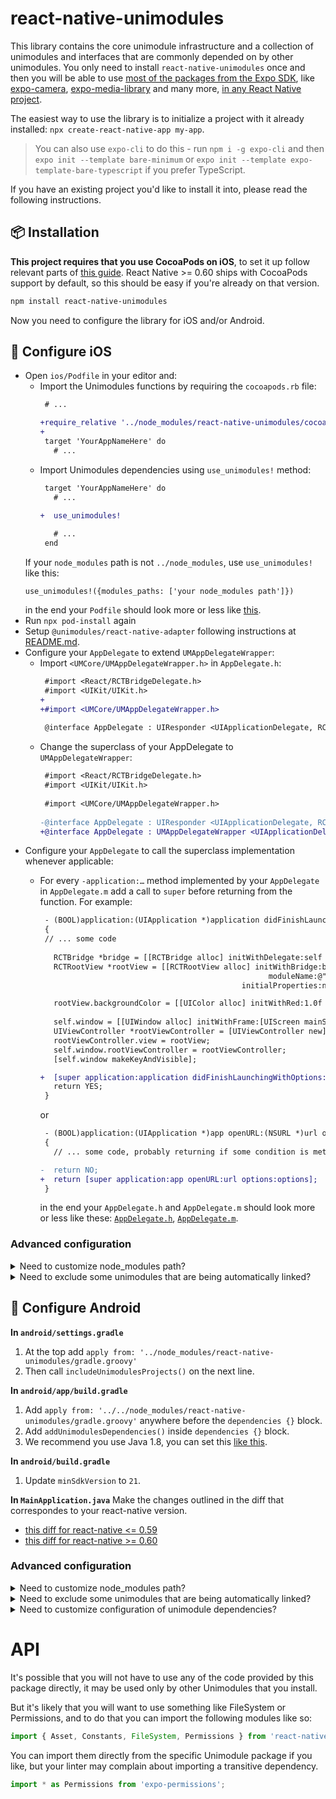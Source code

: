 # react-native-unimodules

This library contains the core unimodule infrastructure and a collection of unimodules and interfaces that are commonly depended on by other unimodules. You only need to install `react-native-unimodules` once and then you will be able to use [most of the packages from the Expo SDK](https://docs.expo.io/versions/latest/bare/unimodules-full-list/), like [expo-camera](https://docs.expo.io/versions/latest/sdk/camera/), [expo-media-library](https://docs.expo.io/versions/latest/sdk/media-library/) and many more, [in any React Native project](https://blog.expo.io/you-can-now-use-expo-apis-in-any-react-native-app-7c3a93041331).

The easiest way to use the library is to initialize a project with it already installed: `npx create-react-native-app my-app`.

> You can also use `expo-cli` to do this - run `npm i -g expo-cli` and then `expo init --template bare-minimum` or `expo init --template expo-template-bare-typescript` if you prefer TypeScript.

If you have an existing project you'd like to install it into, please read the following instructions.

## 📦 Installation

**This project requires that you use CocoaPods on iOS**, to set it up follow relevant parts of [this guide](https://reactnative.dev/docs/integration-with-existing-apps#3-install-cocoapods). React Native >= 0.60 ships with CocoaPods support by default, so this should be easy if you're already on that version.

```bash
npm install react-native-unimodules
```

Now you need to configure the library for iOS and/or Android.

## 🍎 Configure iOS

- Open `ios/Podfile` in your editor and:
  - Import the Unimodules functions by requiring the `cocoapods.rb` file:
    ```diff
     # ...

    +require_relative '../node_modules/react-native-unimodules/cocoapods.rb'
    +
     target 'YourAppNameHere' do
       # ...
    ```
  - Import Unimodules dependencies using `use_unimodules!` method:
    ```diff
     target 'YourAppNameHere' do
       # ...
      
    +  use_unimodules!

       # ...
     end
    ```
  If your `node_modules` path is not `../node_modules`, use `use_unimodules!` like this:
  ```
  use_unimodules!({modules_paths: ['your node_modules path']})
  ```
  in the end your `Podfile` should look more or less like [this](https://github.com/expo/expo/blob/master/templates/expo-template-bare-minimum/ios/Podfile).
- Run `npx pod-install` again
- Setup `@unimodules/react-native-adapter` following instructions at [README.md](../%40unimodules/react-native-adapter#ios).
- Configure your `AppDelegate` to extend `UMAppDelegateWrapper`:
  - Import `<UMCore/UMAppDelegateWrapper.h>` in `AppDelegate.h`:
    ```diff
     #import <React/RCTBridgeDelegate.h>
     #import <UIKit/UIKit.h>
    +
    +#import <UMCore/UMAppDelegateWrapper.h>
     
     @interface AppDelegate : UIResponder <UIApplicationDelegate, RCTBridgeDelegate>
    ```
  - Change the superclass of your AppDelegate to `UMAppDelegateWrapper`:
    ```diff
     #import <React/RCTBridgeDelegate.h>
     #import <UIKit/UIKit.h>
     
     #import <UMCore/UMAppDelegateWrapper.h>
     
    -@interface AppDelegate : UIResponder <UIApplicationDelegate, RCTBridgeDelegate>
    +@interface AppDelegate : UMAppDelegateWrapper <UIApplicationDelegate, RCTBridgeDelegate>
    ```
- Configure your `AppDelegate` to call the superclass implementation whenever applicable:
  - For every `-application:…` method implemented by your `AppDelegate` in `AppDelegate.m` add a call to `super` before returning from the function. For example:
    ```diff
     - (BOOL)application:(UIApplication *)application didFinishLaunchingWithOptions:(NSDictionary *)launchOptions
     {
     // ... some code
     
       RCTBridge *bridge = [[RCTBridge alloc] initWithDelegate:self launchOptions:launchOptions];
       RCTRootView *rootView = [[RCTRootView alloc] initWithBridge:bridge
                                                       moduleName:@"HelloWorld"
                                                 initialProperties:nil];

       rootView.backgroundColor = [[UIColor alloc] initWithRed:1.0f green:1.0f blue:1.0f alpha:1];
       
       self.window = [[UIWindow alloc] initWithFrame:[UIScreen mainScreen].bounds];
       UIViewController *rootViewController = [UIViewController new];
       rootViewController.view = rootView;
       self.window.rootViewController = rootViewController;
       [self.window makeKeyAndVisible];

    +  [super application:application didFinishLaunchingWithOptions:launchOptions];
       return YES;
     }
    ```

    or

    ```diff
     - (BOOL)application:(UIApplication *)app openURL:(NSURL *)url options:(NSDictionary<UIApplicationOpenURLOptionsKey,id> *)options
     {
       // ... some code, probably returning if some condition is met

    -  return NO;
    +  return [super application:app openURL:url options:options];
     }
    ```

    in the end your `AppDelegate.h` and `AppDelegate.m` should look more or less like these: [`AppDelegate.h`](https://github.com/expo/expo/blob/master/templates/expo-template-bare-minimum/ios/HelloWorld/AppDelegate.h), [`AppDelegate.m`](https://github.com/expo/expo/blob/master/templates/expo-template-bare-minimum/ios/HelloWorld/AppDelegate.m).

### Advanced configuration

<details><summary>Need to customize node_modules path?</summary>
<p>

If you need to customize the path to node_modules, for example because you are using yarn workspaces, then you can pass in a param for this: `use_unimodules!(modules_paths: ['./path/to/node_modules'])`

</p>
</details>

<details><summary>Need to exclude some unimodules that are being automatically linked?</summary> 
<p>

If you need to exclude some of the unimodules that you are not using but they got installed by your other dependencies (like `expo`), then you can pass in `exclude` param for this. For example, if you want to exclude `expo-face-detector`, you may want to use this: `use_unimodules!(exclude: ['expo-face-detector'])`

</p>
</details>

## 🤖 Configure Android

**In `android/settings.gradle`**

1. At the top add `apply from: '../node_modules/react-native-unimodules/gradle.groovy'`
1. Then call `includeUnimodulesProjects()` on the next line.

**In `android/app/build.gradle`**

1. Add `apply from: '../../node_modules/react-native-unimodules/gradle.groovy'` anywhere before the `dependencies {}` block.
1. Add `addUnimodulesDependencies()` inside `dependencies {}` block.
1. We recommend you use Java 1.8, you can set this [like this](https://github.com/expo/expo/commit/e175f870418fc69e8c129168118264439d73d7cc).

**In `android/build.gradle`**

1. Update `minSdkVersion` to `21`.

**In `MainApplication.java`**
Make the changes outlined in the diff that correspondes to your react-native version.

- [this diff for react-native <= 0.59](https://gist.github.com/mczernek/0670ec16ca6071796853a66d589b49a5/revisions#diff-a2e7ff8a82f1c4be06f8b8163f2afefa)
- [this diff for react-native >= 0.60](https://gist.github.com/mczernek/9de9e184abc430e9e3508d26738c8a14/revisions#diff-a2e7ff8a82f1c4be06f8b8163f2afefa)

### Advanced configuration

<details><summary>Need to customize node_modules path?</summary>
<p>

If you need to customize the path to node_modules, for example because you are using yarn workspaces, then you can pass in a param `modulesPaths` for both of these functions: `includeUnimodulesProjects([modulesPaths: ['./path/to/node_modules']])`, `addUnimodulesDependencies([modulesPaths: ['./path/to/node_modules']])`

</p>
</details>

<details><summary>Need to exclude some unimodules that are being automatically linked?</summary>
<p>

If you need to exclude some of the unimodules that you are not using but they got installed by your other dependencies (like `expo`), then you can pass in `exclude` param for this. For example, if you want to exclude `expo-face-detector`, you may want to use this: `addUnimodulesDependencies([exclude: ['expo-face-detector']])`

</p>
</details>

<details><summary>Need to customize configuration of unimodule dependencies?</summary>
<p>

You can also customize the configuration of the unimodules dependencies (the default is `implementation`, if you're using Gradle older than 3.0, you will need to set `configuration: "compile"` in `addUnimodulesDependencies`, like: `addUnimodulesDependencies([configuration: "compile"])`)

</p>
</details>

# API

It's possible that you will not have to use any of the code provided by this package directly, it may be used only by other Unimodules that you install.

But it's likely that you will want to use something like FileSystem or Permissions, and to do that you can import the following modules like so:

```js
import { Asset, Constants, FileSystem, Permissions } from 'react-native-unimodules';
```

You can import them directly from the specific Unimodule package if you like, but your linter may complain about importing a transitive dependency.

```js
import * as Permissions from 'expo-permissions';
```
